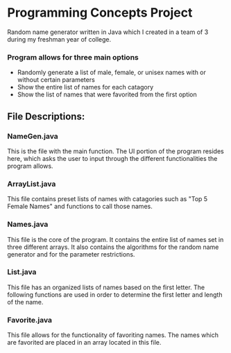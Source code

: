 # Programming Concepts Project
Random name generator written in Java which I created in a team of 3 during my freshman year of college.
### Program allows for three main options
  * Randomly generate a list of male, female, or unisex names with or without certain parameters
  * Show the entire list of names for each catagory
  * Show the list of names that were favorited from the first option

## File Descriptions:

### NameGen.java

  This is the file with the main function. The UI portion of the program resides here,
  which asks the user to input through the different functionalities the program allows.

### ArrayList.java
  This file contains preset lists of names with catagories such as "Top 5 Female Names" 
  and functions to call those names.
  
### Names.java
  This file is the core of the program. It contains the entire list of names set in three different arrays.
  It also contains the algorithms for the random name generator and for the parameter restrictions.
  
### List.java
  This file has an organized lists of names based on the first letter. The following functions are used 
  in order to determine the first letter and length of the name.

### Favorite.java
  This file allows for the functionality of favoriting names. The names which are favorited are placed in
  an array located in this file.
